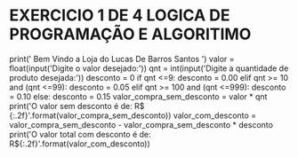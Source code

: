 # EXERCICIO 1 DE 4 LOGICA DE PROGRAMAÇÃO E ALGORITIMO
print(' Bem Vindo a Loja do Lucas De Barros Santos ')
valor = float(input('Digite o valor desejado:'))
qnt = int(input('Digite a quantidade de produto desejada:'))
desconto = 0
if qnt <=9:
    desconto = 0.00
elif qnt >= 10 and (qnt <=99):
    desconto = 0.05
elif qnt >= 100 and (qnt <=999):
    desconto = 0.10
else:
    desconto = 0.15
valor_compra_sem_desconto = valor * qnt
print('O valor sem desconto é de: R$ {:.2f}'.format(valor_compra_sem_desconto))
valor_com_desconto = valor_compra_sem_desconto - valor_compra_sem_desconto * desconto
print('O valor total com desconto é de: R${:.2f}'.format(valor_com_desconto))
<!---
HOOKITINHA/HOOKITINHA is a ✨ special ✨ repository because its `README.md` (this file) appears on your GitHub profile.
You can click the Preview link to take a look at your changes.
--->
